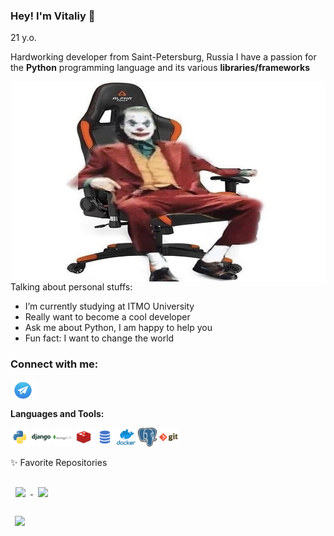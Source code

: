 ### Hey! I'm Vitaliy 👋

21 y.o.

Hardworking developer from Saint-Petersburg, Russia
I have a passion for the <b>Python</b> programming language and its various <b>libraries/frameworks</b>

<img align="right" alt="GIF" src="./Joker.jpg" width="500" height="320" />

Talking about personal stuffs:
<ul>
    <li> I’m currently studying at ITMO University </li>
    <li> Really want to become a cool developer </li>
    <li> Ask me about Python, I am happy to help you </li>
    <li> Fun fact: I want to change the world </li>
</ul>

<h3 align="left">Connect with me:</h3>
<p align="left">
<a href="https://t.me/eewqweqqq" target="blank"><img align="center" src="./telegramImage.png" alt="anomatver" height="30" width="40" /></a>
</p>

**Languages and Tools:** 

<code><img height="30" src="https://raw.githubusercontent.com/github/explore/80688e429a7d4ef2fca1e82350fe8e3517d3494d/topics/python/python.png"></code>
<code><img height="30" src="https://raw.githubusercontent.com/github/explore/80688e429a7d4ef2fca1e82350fe8e3517d3494d/topics/django/django.png"></code>
<code><img height="30" src="https://raw.githubusercontent.com/github/explore/80688e429a7d4ef2fca1e82350fe8e3517d3494d/topics/mongodb/mongodb.png"></code>
<code><img height="30" src="https://raw.githubusercontent.com/github/explore/80688e429a7d4ef2fca1e82350fe8e3517d3494d/topics/redis/redis.png"></code>
<code><img height="30" src="https://raw.githubusercontent.com/github/explore/80688e429a7d4ef2fca1e82350fe8e3517d3494d/topics/sql/sql.png"></code>
<code><img height="30" src="https://raw.githubusercontent.com/github/explore/80688e429a7d4ef2fca1e82350fe8e3517d3494d/topics/docker/docker.png"></code>
<code><img height="30" src="https://raw.githubusercontent.com/github/explore/80688e429a7d4ef2fca1e82350fe8e3517d3494d/topics/postgresql/postgresql.png"></code>
<code><img height="30" src="https://raw.githubusercontent.com/github/explore/80688e429a7d4ef2fca1e82350fe8e3517d3494d/topics/git/git.png"></code>

✨ Favorite Repositories

<a href="https://github.com/Azaze1l/mailing_service">
  <img align="center" style="margin:1rem 0.5rem" src="https://github-readme-stats.vercel.app/api/pin/?username=Azaze1l&repo=mailing_service&title_color=ffffff&text_color=c9cacc&icon_color=4AB197&bg_color=1A2B34" />
</a>

<a href="https://github.com/Azaze1l/yet_another_disk">
  <img align="center" style="margin:1rem 0.5rem" src="https://github-readme-stats.vercel.app/api/pin/?username=Azaze1l&repo=yet_another_disk&title_color=ffffff&text_color=c9cacc&icon_color=4AB197&bg_color=1A2B34" />
</a>

<code align = "right"> ![](https://visitor-badge.glitch.me/badge?page_id=lnp.lnp) </code>
